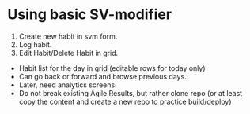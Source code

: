 # Using basic SV-modifier 

1. Create new habit in svm form.
2. Log habit.
3. Edit Habit/Delete Habit in grid.


* Habit list for the day in grid (editable rows for today only)
* Can go back or forward and browse previous days.
* Later, need analytics screens.
 * Do not break existing Agile Results, but rather clone repo (or at least copy the content and create a new repo to practice build/deploy)


